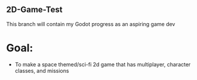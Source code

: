 ## 2D-Game-Test
This branch will contain my Godot progress as an aspiring game dev

# Goal:
- To make a space themed/sci-fi 2d game that has multiplayer, character classes, and missions

